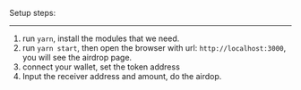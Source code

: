 Setup steps:

---

1. run `yarn`, install the modules that we need.
2. run `yarn start`, then open the browser with url: `http://localhost:3000`, you will see the airdrop page.
3. connect your wallet, set the token address
4. Input the receiver address and amount, do the airdop.
